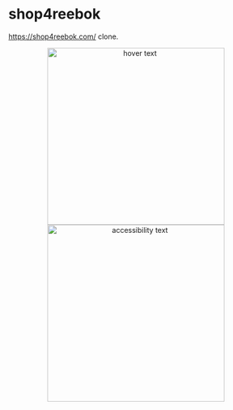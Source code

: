 # shop4reebok
 https://shop4reebok.com/ clone.
 <p align="center">
  <img src="https://miro.medium.com/max/2000/1*1Al0VsE3GOw-5aiNNBEFAw.png" width="350" title="hover text">
  <img src="![image](https://user-images.githubusercontent.com/89068106/135809495-475f3cc7-54b8-4d8c-a744-691430aa07e3.png)
" width="350" alt="accessibility text">
</p>
